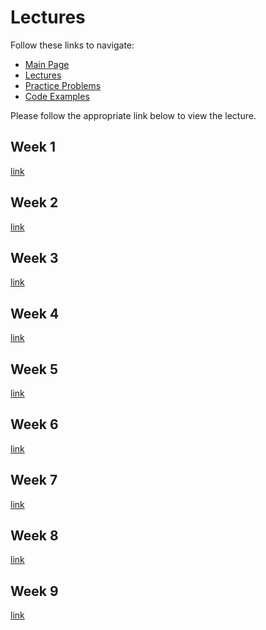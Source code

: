 # Lectures
Follow these links to navigate:
- [Main Page](https://jacksonburns.github.io/MATLAB-Start-to-Finish/)
- [Lectures ](https://jacksonburns.github.io/MATLAB-Start-to-Finish/Lectures/Lectures-Landing-Page)
- [Practice Problems](https://jacksonburns.github.io/MATLAB-Start-to-Finish/Practice-Problems/Practice-Problems-Landing-Page)
- [Code Examples](https://jacksonburns.github.io/MATLAB-Start-to-Finish/Code-Examples/Code-Examples-Landing-Page)

Please follow the appropriate link below to view the lecture.

## Week 1
[link](https://jacksonburns.github.io/MATLAB-Start-to-Finish/Lectures/Week-1/Week-1)

## Week 2
[link](https://jacksonburns.github.io/MATLAB-Start-to-Finish/Lectures/Week-2/Week-2)

## Week 3
[link](https://jacksonburns.github.io/MATLAB-Start-to-Finish/Lectures/Week-3/Week-3)

## Week 4
[link](https://jacksonburns.github.io/MATLAB-Start-to-Finish/Lectures/Week-4/Week-4)

## Week 5
[link](https://jacksonburns.github.io/MATLAB-Start-to-Finish/Lectures/Week-5/Week-5)

## Week 6
[link](https://jacksonburns.github.io/MATLAB-Start-to-Finish/Lectures/Week-6/Week-6)

## Week 7
[link](https://jacksonburns.github.io/MATLAB-Start-to-Finish/Lectures/Week-7/Week-7)

## Week 8
[link](https://jacksonburns.github.io/MATLAB-Start-to-Finish/Lectures/Week-8/Week-8)

## Week 9
[link](https://jacksonburns.github.io/MATLAB-Start-to-Finish/Lectures/Week-9/Week-9)

